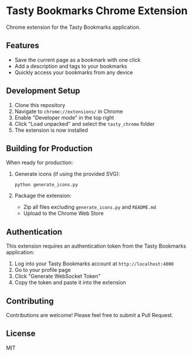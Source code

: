 # Tasty Bookmarks Chrome Extension

Chrome extension for the Tasty Bookmarks application.

## Features

- Save the current page as a bookmark with one click
- Add a description and tags to your bookmarks
- Quickly access your bookmarks from any device

## Development Setup

1. Clone this repository
2. Navigate to `chrome://extensions/` in Chrome
3. Enable "Developer mode" in the top right
4. Click "Load unpacked" and select the `tasty_chrome` folder
5. The extension is now installed

## Building for Production

When ready for production:

1. Generate icons (if using the provided SVG):
   ```
   python generate_icons.py
   ```

2. Package the extension:
   - Zip all files excluding `generate_icons.py` and `README.md`
   - Upload to the Chrome Web Store

## Authentication

This extension requires an authentication token from the Tasty Bookmarks application:

1. Log into your Tasty Bookmarks account at `http://localhost:4000`
2. Go to your profile page
3. Click "Generate WebSocket Token"
4. Copy the token and paste it into the extension

## Contributing

Contributions are welcome! Please feel free to submit a Pull Request.

## License

MIT